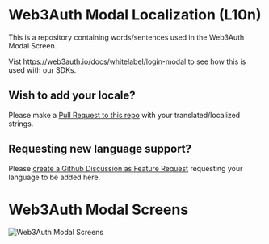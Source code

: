 # Web3Auth Modal Localization (L10n)

This is a repository containing words/sentences used in the Web3Auth Modal
Screen.

Vist https://web3auth.io/docs/whitelabel/login-modal to see how this is used
with our SDKs.

## Wish to add your locale?

Please make a
[Pull Request to this repo](https://github.com/Web3Auth/web3auth-locales/pulls)
with your translated/localized strings.

## Requesting new language support?

Please
[create a Github Discussion as Feature Request](https://github.com/orgs/Web3Auth/discussions/new)
requesting your language to be added here.

# Web3Auth Modal Screens

![Web3Auth Modal Screens](https://user-images.githubusercontent.com/6962565/208136898-64281543-f907-4696-ad98-d6f4e03decb6.png)
